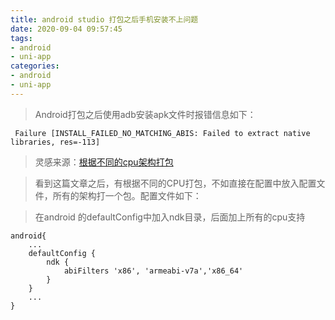 ```yaml
---
title: android studio 打包之后手机安装不上问题
date: 2020-09-04 09:57:45
tags:
- android
- uni-app
categories:
- android
- uni-app
---
```


> Android打包之后使用adb安装apk文件时报错信息如下：
```
 Failure [INSTALL_FAILED_NO_MATCHING_ABIS: Failed to extract native libraries, res=-113]
```

> 灵感来源：[根据不同的cpu架构打包](https://juejin.im/post/6844903522392080392)

> 看到这篇文章之后，有根据不同的CPU打包，不如直接在配置中放入配置文件，所有的架构打一个包。配置文件如下：

> 在android 的defaultConfig中加入ndk目录，后面加上所有的cpu支持
```
android{
    ...
    defaultConfig {
        ndk {
            abiFilters 'x86', 'armeabi-v7a','x86_64'
        }
    }
    ...
}

```